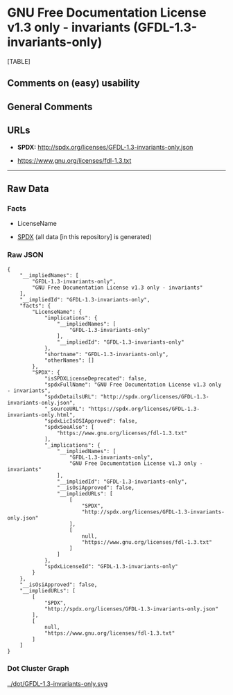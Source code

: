 # GNU Free Documentation License v1.3 only - invariants (GFDL-1.3-invariants-only)

[TABLE]

## Comments on (easy) usability

## General Comments

## URLs

-   **SPDX:** http://spdx.org/licenses/GFDL-1.3-invariants-only.json

-   https://www.gnu.org/licenses/fdl-1.3.txt

------------------------------------------------------------------------

## Raw Data

### Facts

-   LicenseName

-   [SPDX](https://spdx.org/licenses/GFDL-1.3-invariants-only.html "SPDX")
    (all data \[in this repository\] is generated)

### Raw JSON

    {
        "__impliedNames": [
            "GFDL-1.3-invariants-only",
            "GNU Free Documentation License v1.3 only - invariants"
        ],
        "__impliedId": "GFDL-1.3-invariants-only",
        "facts": {
            "LicenseName": {
                "implications": {
                    "__impliedNames": [
                        "GFDL-1.3-invariants-only"
                    ],
                    "__impliedId": "GFDL-1.3-invariants-only"
                },
                "shortname": "GFDL-1.3-invariants-only",
                "otherNames": []
            },
            "SPDX": {
                "isSPDXLicenseDeprecated": false,
                "spdxFullName": "GNU Free Documentation License v1.3 only - invariants",
                "spdxDetailsURL": "http://spdx.org/licenses/GFDL-1.3-invariants-only.json",
                "_sourceURL": "https://spdx.org/licenses/GFDL-1.3-invariants-only.html",
                "spdxLicIsOSIApproved": false,
                "spdxSeeAlso": [
                    "https://www.gnu.org/licenses/fdl-1.3.txt"
                ],
                "_implications": {
                    "__impliedNames": [
                        "GFDL-1.3-invariants-only",
                        "GNU Free Documentation License v1.3 only - invariants"
                    ],
                    "__impliedId": "GFDL-1.3-invariants-only",
                    "__isOsiApproved": false,
                    "__impliedURLs": [
                        [
                            "SPDX",
                            "http://spdx.org/licenses/GFDL-1.3-invariants-only.json"
                        ],
                        [
                            null,
                            "https://www.gnu.org/licenses/fdl-1.3.txt"
                        ]
                    ]
                },
                "spdxLicenseId": "GFDL-1.3-invariants-only"
            }
        },
        "__isOsiApproved": false,
        "__impliedURLs": [
            [
                "SPDX",
                "http://spdx.org/licenses/GFDL-1.3-invariants-only.json"
            ],
            [
                null,
                "https://www.gnu.org/licenses/fdl-1.3.txt"
            ]
        ]
    }

### Dot Cluster Graph

[../dot/GFDL-1.3-invariants-only.svg](../dot/GFDL-1.3-invariants-only.svg "../dot/GFDL-1.3-invariants-only.svg")
